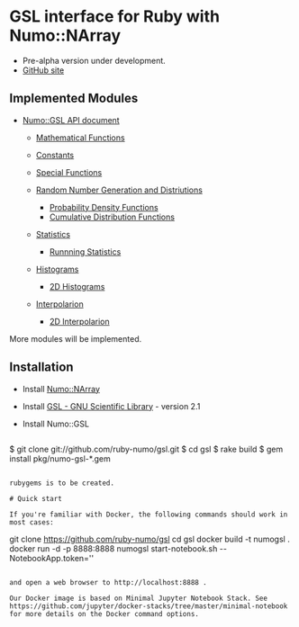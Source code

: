 # GSL interface for Ruby with Numo::NArray

* Pre-alpha version under development.
* [GitHub site](https://github.com/ruby-numo/gsl)

## Implemented Modules

* [Numo::GSL API document](http://ruby-numo.github.io/gsl/doc/)
  * [Mathematical Functions](http://ruby-numo.github.io/gsl/doc/Numo/GSL.html)
  * [Constants](http://ruby-numo.github.io/gsl/doc/Numo/GSL/Const.html)
  * [Special Functions](http://ruby-numo.github.io/gsl/doc/Numo/GSL/Sf.html)

  * [Random Number Generation and Distriutions](http://ruby-numo.github.io/gsl/doc/Numo/GSL/Rng.html)
    * [Probability Density Functions](http://ruby-numo.github.io/gsl/doc/Numo/GSL/Ran.html)
    * [Cumulative Distribution Functions](http://ruby-numo.github.io/gsl/doc/Numo/GSL/Cdf.html)

  * [Statistics](http://ruby-numo.github.io/gsl/doc/Numo/GSL/Stats.html)
    * [Runnning Statistics](http://ruby-numo.github.io/gsl/doc/Numo/GSL/Rstat.html)

  * [Histograms](http://ruby-numo.github.io/gsl/doc/Numo/GSL/Histogram.html)
    * [2D Histograms](http://ruby-numo.github.io/gsl/doc/Numo/GSL/Histogram2D.html)
  * [Interpolarion](http://ruby-numo.github.io/gsl/doc/Numo/GSL/Spline.html)
    * [2D Interpolarion](http://ruby-numo.github.io/gsl/doc/Numo/GSL/Spline2D.html)

More modules will be implemented.

## Installation

* Install [Numo::NArray](https://github.com/ruby-numo/narray)
* Install [GSL - GNU Scientific Library](http://www.gnu.org/software/gsl/) - version 2.1

* Install Numo::GSL
  ```shell
$ git clone git://github.com/ruby-numo/gsl.git
$ cd gsl
$ rake build
$ gem install pkg/numo-gsl-*.gem
```

rubygems is to be created.

# Quick start

If you're familiar with Docker, the following commands should work in most cases:

```
git clone https://github.com/ruby-numo/gsl
cd gsl
docker build -t numogsl .
docker run -d -p 8888:8888 numogsl start-notebook.sh --NotebookApp.token=''
```

and open a web browser to http://localhost:8888 .

Our Docker image is based on Minimal Jupyter Notebook Stack. See https://github.com/jupyter/docker-stacks/tree/master/minimal-notebook for more details on the Docker command options.
